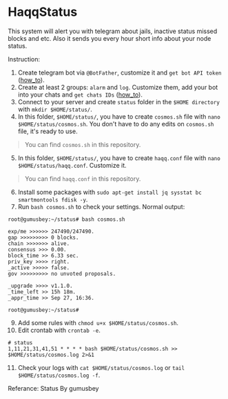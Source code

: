 # HaqqStatus

This system will alert you with telegram about jails, inactive status missed blocks and etc. Also it sends you every hour short info about your node status.

Instruction:

1. Create telegram bot via `@BotFather`, customize it and `get bot API token` ([how_to](https://www.siteguarding.com/en/how-to-get-telegram-bot-api-token)).
2. Create at least 2 groups: `alarm` and `log`. Customize them, add your bot into your chats and `get chats IDs` ([how_to](https://stackoverflow.com/questions/32423837/telegram-bot-how-to-get-a-group-chat-id)).
3. Connect to your server and create `status` folder in the `$HOME directory` with `mkdir $HOME/status/`.
4. In this folder, `$HOME/status/`, you have to create `cosmos.sh` file with `nano $HOME/status/cosmos.sh`. You don't have to do any edits on `cosmos.sh` file, it's ready to use.
> You can find `cosmos.sh` in this repository.
5. In this folder, `$HOME/status/`, you have to create `haqq.conf` file with `nano $HOME/status/haqq.conf`. Customize it.
> You can find `haqq.conf` in this repository.
6. Install some packages with `sudo apt-get install jq sysstat bc smartmontools fdisk -y`.
7. Run `bash cosmos.sh` to check your settings. Normal output:
```
root@gumusbey:~/status# bash cosmos.sh
 
exp/me >>>>>> 247490/247490.
gap >>>>>>>>> 0 blocks.
chain >>>>>>> alive.
consensus >>> 0.00.
block_time >> 6.33 sec.
priv_key >>>> right.
_active >>>>> false.
gov >>>>>>>>> no unvoted proposals.

_upgrade >>>> v1.1.0.
_time_left >> 15h 18m.
_appr_time >> Sep 27, 16:36.

root@gumusbey:~/status#
```
9. Add some rules with `chmod u+x $HOME/status/cosmos.sh`.
10. Edit crontab with `crontab -e`.
```
# status
1,11,21,31,41,51 * * * * bash $HOME/status/cosmos.sh >> $HOME/status/cosmos.log 2>&1
```
11. Check your logs with `cat $HOME/status/cosmos.log` or `tail $HOME/status/cosmos.log -f`.


Referance: Status By gumusbey

